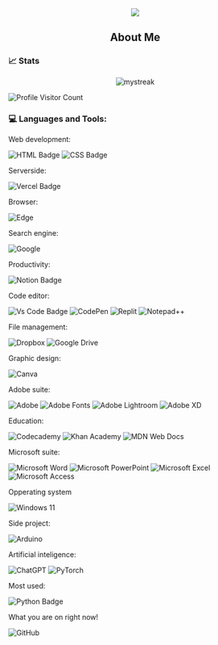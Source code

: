 <div align="center">
    <img src="https://github.com/RadoKyselak/RadoKyselak/assets/142341444/33f3527e-7606-41f3-b785-befad6d2c392" style="max-width: 100%; height: auto;">
</div>

<h2 align="center">
    About Me
</h2>
<h3>
    📈 Stats
</h3>
<div align="center">
<img src="https://github-readme-streak-stats.herokuapp.com/?user=radokyselak&theme=tokyonight" alt="mystreak"/>
</div>


![Profile Visitor Count](https://visitor-badge.laobi.icu/badge?page_id=radokyselak.radokyselak)


<h3>
    💻 Languages and Tools:
</h3>

<p>Web development:</p>

![HTML Badge](https://img.shields.io/badge/HTML5-E34F26?style=for-the-badge&logo=html5&logoColor=white)
![CSS Badge](https://img.shields.io/badge/CSS3-1572B6?style=for-the-badge&logo=css3&logoColor=white)
<p>Serverside:</p>

![Vercel Badge](https://img.shields.io/badge/vercel-000?style=for-the-badge&logo=vercel&logoColor=white)
<p>Browser:</p>

![Edge](https://img.shields.io/badge/Edge-0078D7?style=for-the-badge&logo=Microsoft-edge&logoColor=white)
<p>Search engine:</p>

![Google](https://img.shields.io/badge/google-4285F4?style=for-the-badge&logo=google&logoColor=white)
<p>Productivity:</p>

![Notion Badge](https://img.shields.io/badge/notion-000?style=for-the-badge&logo=notion&logoColor=white)
<p>Code editor:</p>

![Vs Code Badge](https://img.shields.io/badge/Visual_Studio_Code-0078D6?style=for-the-badge&logo=visualstudiocode&logoColor=white)
![CodePen](https://img.shields.io/badge/Codepen-000000?style=for-the-badge&logo=codepen&logoColor=white)
![Replit](https://img.shields.io/badge/Replit-DD1200?style=for-the-badge&logo=Replit&logoColor=white)
![Notepad++](https://img.shields.io/badge/Notepad++-90E59A.svg?style=for-the-badge&logo=notepad%2b%2b&logoColor=black)
<p>File management:</p>

![Dropbox](https://img.shields.io/badge/Dropbox-%233B4D98.svg?style=for-the-badge&logo=Dropbox&logoColor=white)
![Google Drive](https://img.shields.io/badge/Google%20Drive-4285F4?style=for-the-badge&logo=googledrive&logoColor=white)
<p>Graphic design:</p>

![Canva](https://img.shields.io/badge/Canva-%2300C4CC.svg?style=for-the-badge&logo=Canva&logoColor=white)

Adobe suite:

![Adobe](https://img.shields.io/badge/adobe-%23FF0000.svg?style=for-the-badge&logo=adobe&logoColor=white)
![Adobe Fonts](https://img.shields.io/badge/Adobe%20Fonts-000B1D.svg?style=for-the-badge&logo=Adobe%20Fonts&logoColor=white)
![Adobe Lightroom](https://img.shields.io/badge/Adobe%20Lightroom-31A8FF.svg?style=for-the-badge&logo=Adobe%20Lightroom&logoColor=white)
![Adobe XD](https://img.shields.io/badge/Adobe%20XD-470137?style=for-the-badge&logo=Adobe%20XD&logoColor=#FF61F6)
<p>Education:</p>

![Codecademy](https://img.shields.io/badge/Codecademy-FFF0E5?style=for-the-badge&logo=codecademy&logoColor=1F243A)
![Khan Academy](https://img.shields.io/badge/KhanAcademy-%2314BF96.svg?style=for-the-badge&logo=KhanAcademy&logoColor=white)
![MDN Web Docs](https://img.shields.io/badge/MDN_Web_Docs-black?style=for-the-badge&logo=mdnwebdocs&logoColor=white)

<p>Microsoft suite:</p>

![Microsoft Word](https://img.shields.io/badge/Microsoft_Word-2B579A?style=for-the-badge&logo=microsoft-word&logoColor=white)
![Microsoft PowerPoint](https://img.shields.io/badge/Microsoft_PowerPoint-B7472A?style=for-the-badge&logo=microsoft-powerpoint&logoColor=white)
![Microsoft Excel](https://img.shields.io/badge/Microsoft_Excel-217346?style=for-the-badge&logo=microsoft-excel&logoColor=white)
![Microsoft Access](https://img.shields.io/badge/Microsoft_Access-A4373A?style=for-the-badge&logo=microsoft-access&logoColor=white)
<p>Opperating system</p>

![Windows 11](https://img.shields.io/badge/Windows%2011-%230079d5.svg?style=for-the-badge&logo=Windows%2011&logoColor=white)
<p>Side project:</p>

![Arduino](https://img.shields.io/badge/-Arduino-00979D?style=for-the-badge&logo=Arduino&logoColor=white)


<p>Artificial inteligence:</p>

![ChatGPT](https://img.shields.io/badge/chatGPT-74aa9c?style=for-the-badge&logo=openai&logoColor=white)
![PyTorch](https://img.shields.io/badge/PyTorch-%23EE4C2C.svg?style=for-the-badge&logo=PyTorch&logoColor=white)
<p>Most used:</p>

![Python Badge](https://img.shields.io/badge/Python-14354C?style=for-the-badge&logo=python&logoColor=white)
<p>What you are on right now!</p>

![GitHub](https://img.shields.io/badge/github-%23121011.svg?style=for-the-badge&logo=github&logoColor=white)

